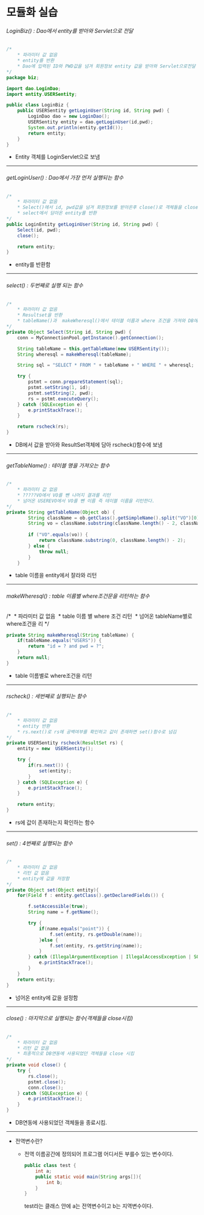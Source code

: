 # 모듈화 실습

###### LoginBiz() : Dao에서 entity를 받아와 Servlet으로 전달

~~~java
/*
	* 파라미터 값 없음
	* entity를 반환
	* Dao에 입력된 ID와 PWD값을 넘겨 회원정보 entity 값을 받아와 Servlet으로전달
*/
package biz;

import dao.LoginDao;
import entity.USERSentity;

public class LoginBiz {
	public USERSentity getLoginUser(String id, String pwd) {
		LoginDao dao = new LoginDao();
		USERSentity entity = dao.getLoginUser(id,pwd);
		System.out.println(entity.getId());
		return entity;
	}
}
~~~

* Entity 객체를 LoginServlet으로 보냄

---

###### getLoginUser() : Dao에서 가장 먼저 실행되는 함수

~~~java
/*
	* 파라미터 값 없음 
	* Select()에서 id, pwd값을 넘겨 회원정보를 받아온후 close()로 객체들을 close시킨다.
	* select에서 담아온 entity를 반환
*/
public LoginEntity getLoginUser(String id, String pwd) {
    Select(id, pwd);		
    close();

    return entity;
}	
~~~

* entity를 반환함

---

###### select() : 두번째로 실행 되는 함수

~~~java
/*
	* 파라미터 값 없음
	* Resultset을 반환
	* tableName()과  makeWheresql()에서 테이블 이름과 where 조건을 가져와 DB에서 해당 ID,PWD에 해당하는 정보를 담아와 Resultset에 담은후 	     rscheck() 메소드에 담아 보냄
*/
private Object Select(String id, String pwd) {
    conn = MyConnectionPool.getInstance().getConnection();

    String tableName = this.getTableName(new USERSentity());
    String wheresql = makeWheresql(tableName);

    String sql = "SELECT * FROM " + tableName + " WHERE " + wheresql;		

    try {
        pstmt = conn.prepareStatement(sql);
        pstmt.setString(1, id);
        pstmt.setString(2, pwd);		
        rs = pstmt.executeQuery();
    } catch (SQLException e) {
        e.printStackTrace();
    }

    return rscheck(rs);
}
~~~

* DB에서 값을 받아와 ResultSet객체에 담아 rscheck()함수에 보냄

---

###### getTableName() : 테이블 명을 가져오는 함수

~~~java
/*
	* 파라미터 값 없음
	* ?????VO에서 VO를 뺀 나머지 결과를 리턴
	* 넘어온 USEREVO에서 VO를 뺀 이름 즉 테이블 이름을 리턴한다.
*/
private String getTableName(Object ob) {
		String className = ob.getClass().getSimpleName().split("VO")[0];
		String vo = className.substring(className.length() - 2, className.length());
		
		if ("VO".equals(vo)) {
			return className.substring(0, className.length() - 2);
		} else {
			throw null;
		}
	}
~~~

* table 이름을 entity에서 잘라와 리턴

---

###### makeWheresql() : table 이름별 where조건문을 리턴하는 함수
/*
​	* 파라미터 값 없음
​	* table 이름 별 where 조건 리턴
​	* 넘어온 tableName별로 where조건을 리
*/
~~~java
private String makeWheresql(String tableName) {
    if(tableName.equals("USERS")) {
        return "id = ? and pwd = ?";
    }
    return null;
}
~~~

* table 이름별로 where조건을 리턴

---

###### rscheck() : 세번째로 실행되는 함수

~~~java
/*
	* 파라미터 값 없음
	* entity 반환
	* rs.next()로 rs에 공백여부를 확인하고 값이 존재하면 set()함수로 넘김
*/
private USERSentity rscheck(ResultSet rs) {
    entity = new  USERSentity();

    try {
        if(rs.next()) {
            set(entity);	
        }
    } catch (SQLException e) {
        e.printStackTrace();
    }

    return entity;
}	
~~~

* rs에 값이 존재하는지 확인하는 함수

---

###### set() : 4번째로 실행되는 함수

~~~java
/*
	* 파라미터 값 없음
	* 리턴 값 없음
	* entity에 값을 저장함
*/
private Object set(Object entity){
    for(Field f : entity.getClass().getDeclaredFields()) {

        f.setAccessible(true);
        String name = f.getName();

        try {
            if(name.equals("point")) {
                f.set(entity, rs.getDouble(name));
            }else {
                f.set(entity, rs.getString(name));
            }
        } catch (IllegalArgumentException | IllegalAccessException | SQLException e) {
            e.printStackTrace();
        }		
    }
    return entity;
}
~~~

* 넘어온 entity에 값을 설정함

---

###### close() : 마지막으로 실행되는 함수(객체들을 close시킴)

~~~java
/*
	* 파라미터 값 없음
	* 리턴 값 없음
	* 최종적으로 DB연동에 사용되었던 객체들을 close 시킴
*/
private void close() {		
    try {
        rs.close();
        pstmt.close();
        conn.close();
    } catch (SQLException e) {
        e.printStackTrace();
    }
}
~~~

* DB연동에 사용되었던 객체들을 종료시킴.

---

* 전역변수란?

  * 전역 이름공간에 정의되어 프로그램 어디서든 부를수 있는	변수이다.

    ~~~ java
    public class test {
        int a;
        public static void main(String args[]){
            int b;
        }
    }
    ~~~

    test라는 클래스 안에 a는 전역변수이고 b는 지역변수이다.
